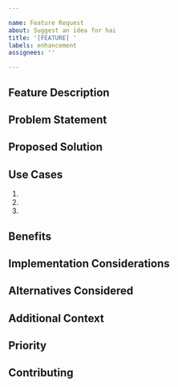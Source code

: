 ```yaml
---

name: Feature Request
about: Suggest an idea for hai
title: '[FEATURE] '
labels: enhancement
assignees: ''

---
```


## Feature Description

<!-- A clear and concise description of the feature you'd like to see -->

## Problem Statement

<!-- Describe the problem you're trying to solve or the opportunity you want to seize -->

## Proposed Solution

<!-- Describe your proposed solution or feature in detail -->

## Use Cases

<!-- Describe specific scenarios where this feature would be valuable -->

1.
2.
3.

## Benefits

<!-- List the benefits this feature would bring to users -->

## Implementation Considerations

<!-- Any technical considerations, dependencies, or potential challenges -->

## Alternatives Considered

<!-- Have you considered any alternative solutions or approaches? -->

## Additional Context

<!-- Add any other context, screenshots, or examples about the feature request here -->

## Priority

<!-- How important is this feature to you? (High/Medium/Low) -->

## Contributing

<!-- Would you be interested in contributing to the implementation of this feature? -->
